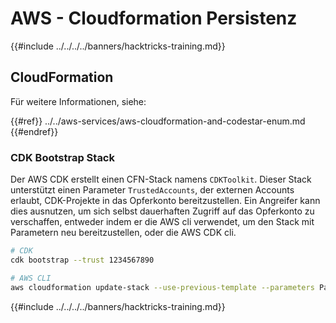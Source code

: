 # AWS - Cloudformation Persistenz

{{#include ../../../../banners/hacktricks-training.md}}

## CloudFormation

Für weitere Informationen, siehe:

{{#ref}}
../../aws-services/aws-cloudformation-and-codestar-enum.md
{{#endref}}

### CDK Bootstrap Stack

Der AWS CDK erstellt einen CFN-Stack namens `CDKToolkit`. Dieser Stack unterstützt einen Parameter `TrustedAccounts`, der externen Accounts erlaubt, CDK-Projekte in das Opferkonto bereitzustellen. Ein Angreifer kann dies ausnutzen, um sich selbst dauerhaften Zugriff auf das Opferkonto zu verschaffen, entweder indem er die AWS cli verwendet, um den Stack mit Parametern neu bereitzustellen, oder die AWS CDK cli.
```bash
# CDK
cdk bootstrap --trust 1234567890

# AWS CLI
aws cloudformation update-stack --use-previous-template --parameters ParameterKey=TrustedAccounts,ParameterValue=1234567890
```
{{#include ../../../../banners/hacktricks-training.md}}

